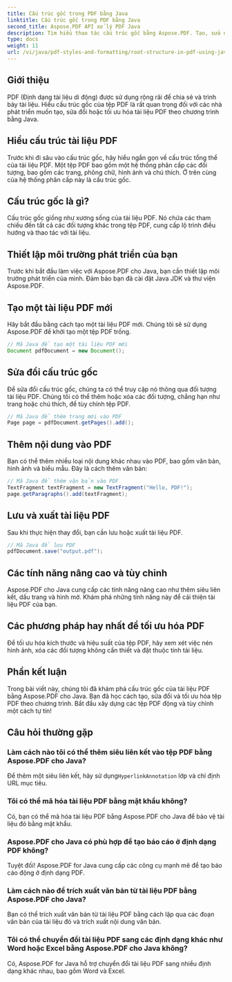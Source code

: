```yaml
---
title: Cấu trúc gốc trong PDF bằng Java
linktitle: Cấu trúc gốc trong PDF bằng Java
second_title: Aspose.PDF API xử lý PDF Java
description: Tìm hiểu thao tác cấu trúc gốc bằng Aspose.PDF. Tạo, sửa đổi và nâng cao các tệp PDF.
type: docs
weight: 11
url: /vi/java/pdf-styles-and-formatting/root-structure-in-pdf-using-java/
---
```


## Giới thiệu

PDF (Định dạng tài liệu di động) được sử dụng rộng rãi để chia sẻ và trình bày tài liệu. Hiểu cấu trúc gốc của tệp PDF là rất quan trọng đối với các nhà phát triển muốn tạo, sửa đổi hoặc tối ưu hóa tài liệu PDF theo chương trình bằng Java.

## Hiểu cấu trúc tài liệu PDF

Trước khi đi sâu vào cấu trúc gốc, hãy hiểu ngắn gọn về cấu trúc tổng thể của tài liệu PDF. Một tệp PDF bao gồm một hệ thống phân cấp các đối tượng, bao gồm các trang, phông chữ, hình ảnh và chú thích. Ở trên cùng của hệ thống phân cấp này là cấu trúc gốc.

## Cấu trúc gốc là gì?

Cấu trúc gốc giống như xương sống của tài liệu PDF. Nó chứa các tham chiếu đến tất cả các đối tượng khác trong tệp PDF, cung cấp lộ trình điều hướng và thao tác với tài liệu. 

## Thiết lập môi trường phát triển của bạn

Trước khi bắt đầu làm việc với Aspose.PDF cho Java, bạn cần thiết lập môi trường phát triển của mình. Đảm bảo bạn đã cài đặt Java JDK và thư viện Aspose.PDF.

## Tạo một tài liệu PDF mới

Hãy bắt đầu bằng cách tạo một tài liệu PDF mới. Chúng tôi sẽ sử dụng Aspose.PDF để khởi tạo một tệp PDF trống.

```java
// Mã Java để tạo một tài liệu PDF mới
Document pdfDocument = new Document();
```

## Sửa đổi cấu trúc gốc

Để sửa đổi cấu trúc gốc, chúng ta có thể truy cập nó thông qua đối tượng tài liệu PDF. Chúng tôi có thể thêm hoặc xóa các đối tượng, chẳng hạn như trang hoặc chú thích, để tùy chỉnh tệp PDF.

```java
// Mã Java để thêm trang mới vào PDF
Page page = pdfDocument.getPages().add();
```

## Thêm nội dung vào PDF

Bạn có thể thêm nhiều loại nội dung khác nhau vào PDF, bao gồm văn bản, hình ảnh và biểu mẫu. Đây là cách thêm văn bản:

```java
// Mã Java để thêm văn bản vào PDF
TextFragment textFragment = new TextFragment("Hello, PDF!");
page.getParagraphs().add(textFragment);
```

## Lưu và xuất tài liệu PDF

Sau khi thực hiện thay đổi, bạn cần lưu hoặc xuất tài liệu PDF.

```java
// Mã Java để lưu PDF
pdfDocument.save("output.pdf");
```

## Các tính năng nâng cao và tùy chỉnh

Aspose.PDF cho Java cung cấp các tính năng nâng cao như thêm siêu liên kết, dấu trang và hình mờ. Khám phá những tính năng này để cải thiện tài liệu PDF của bạn.

## Các phương pháp hay nhất để tối ưu hóa PDF

Để tối ưu hóa kích thước và hiệu suất của tệp PDF, hãy xem xét việc nén hình ảnh, xóa các đối tượng không cần thiết và đặt thuộc tính tài liệu.

## Phần kết luận

Trong bài viết này, chúng tôi đã khám phá cấu trúc gốc của tài liệu PDF bằng Aspose.PDF cho Java. Bạn đã học cách tạo, sửa đổi và tối ưu hóa tệp PDF theo chương trình. Bắt đầu xây dựng các tệp PDF động và tùy chỉnh một cách tự tin!

## Câu hỏi thường gặp

### Làm cách nào tôi có thể thêm siêu liên kết vào tệp PDF bằng Aspose.PDF cho Java?

Để thêm một siêu liên kết, hãy sử dụng`HyperlinkAnnotation` lớp và chỉ định URL mục tiêu.

### Tôi có thể mã hóa tài liệu PDF bằng mật khẩu không?

Có, bạn có thể mã hóa tài liệu PDF bằng Aspose.PDF cho Java để bảo vệ tài liệu đó bằng mật khẩu.

### Aspose.PDF cho Java có phù hợp để tạo báo cáo ở định dạng PDF không?

Tuyệt đối! Aspose.PDF for Java cung cấp các công cụ mạnh mẽ để tạo báo cáo động ở định dạng PDF.

### Làm cách nào để trích xuất văn bản từ tài liệu PDF bằng Aspose.PDF cho Java?

Bạn có thể trích xuất văn bản từ tài liệu PDF bằng cách lặp qua các đoạn văn bản của tài liệu đó và trích xuất nội dung văn bản.

### Tôi có thể chuyển đổi tài liệu PDF sang các định dạng khác như Word hoặc Excel bằng Aspose.PDF cho Java không?

Có, Aspose.PDF for Java hỗ trợ chuyển đổi tài liệu PDF sang nhiều định dạng khác nhau, bao gồm Word và Excel.